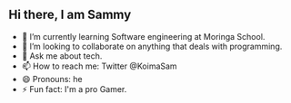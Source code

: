 ## Hi there, I am Sammy 
- 🌱 I’m currently learning Software engineering at Moringa School.
- 👯 I’m looking to collaborate on anything that deals with programming.
- 💬 Ask me about tech.
- 📫 How to reach me: Twitter @KoimaSam
- 😄 Pronouns: he
- ⚡ Fun fact: I'm a pro Gamer.
